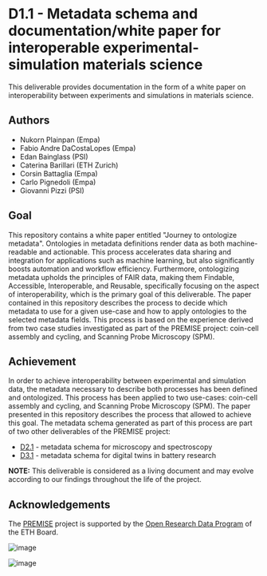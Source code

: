 # D1.1 - Metadata schema and documentation/white paper for interoperable experimental-simulation materials science

This deliverable provides documentation in the form of a white paper on interoperability between experiments and simulations in materials science.

## Authors

- Nukorn Plainpan (Empa)
- Fabio Andre DaCostaLopes (Empa)
- Edan Bainglass (PSI)
- Caterina Barillari (ETH Zurich)
- Corsin Battaglia (Empa)
- Carlo Pignedoli (Empa)
- Giovanni Pizzi (PSI)

## Goal

This repository contains a white paper entitled "Journey to ontologize metadata". Ontologies in metadata definitions render data as both machine-readable and actionable. This process accelerates data sharing and integration for applications such as machine learning, but also significantly boosts automation and workflow efficiency. Furthermore, ontologizing metadata upholds the principles of FAIR data, making them Findable, Accessible, Interoperable, and Reusable, specifically focusing on the aspect of interoperability, which is the primary goal of this deliverable. The paper contained in this repository describes the process to decide which metadata to use for a given use-case and how to apply ontologies to the selected metadata fields. This process is based on the experience derived from two case studies investigated as part of the PREMISE project: coin-cell assembly and cycling, and Scanning Probe Microscopy (SPM).

## Achievement

In order to achieve interoperability between experimental and simulation data, the metadata necessary to describe both processes has been defined and ontologized. This process has been applied to two use-cases: coin-cell assembly and cycling, and Scanning Probe Microscopy (SPM). The paper presented in this repository describes the process that allowed to achieve this goal. The metadata schema generated as part of this process are part of two other deliverables of the PREMISE project:

- [D2.1](https://github.com/ord-premise/metadata-spectroscopy) - metadata schema for microscopy and spectroscopy
- [D3.1](https://github.com/ord-premise/metadata-batteries) - metadata schema for digital twins in battery research

**NOTE:** This deliverable is considered as a living document and may evolve according to our findings throughout the life of the project.

## Acknowledgements

The [PREMISE](https://ord-premise.org/) project is supported by the [Open Research Data Program](https://ethrat.ch/en/eth-domain/open-research-data/) of the ETH Board.

![image](https://ord-premise.org/assets/img/logos/PREMISE-logo.svg)

![image](https://ethrat.ch/wp-content/uploads/2021/12/ethr_en_rgb_black.svg)
